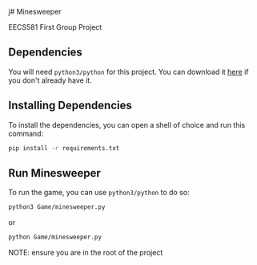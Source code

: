 j# Minesweeper

EECS581 First Group Project

## Dependencies

You will need `python3/python` for this project. You can download it [here](https://www.python.org/downloads/) if you don't already have it.

## Installing Dependencies

To install the dependencies, you can open a shell of choice and run this command:

```bash
pip install -r requirements.txt
```

## Run Minesweeper

To run the game, you can use `python3/python` to do so:

```bash
python3 Game/minesweeper.py
```

or

```bash
python Game/minesweeper.py
```

NOTE: ensure you are in the root of the project
